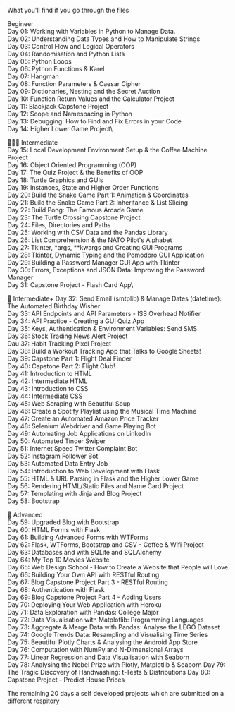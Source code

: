 What you'll find if you go through the files

Begineer\
Day 01: Working with Variables in Python to Manage Data.\
Day 02: Understanding Data Types and How to Manipulate Strings\
Day 03: Control Flow and Logical Operators\
Day 04: Randomisation and Python Lists\
Day 05: Python Loops\
Day 06: Python Functions & Karel\
Day 07: Hangman\
Day 08: Function Parameters & Caesar Cipher\
Day 09: Dictionaries, Nesting and the Secret Auction\
Day 10: Function Return Values and the Calculator Project\
Day 11: Blackjack Capstone Project\
Day 12: Scope and Namespacing in Python\
Day 13: Debugging: How to Find and Fix Errors in your Code\
Day 14: Higher Lower Game Project\

🏋🏻‍♂️ Intermediate\
Day 15: Local Development Environment Setup & the Coffee Machine Project\
Day 16: Object Oriented Programming (OOP)\
Day 17: The Quiz Project & the Benefits of OOP\
Day 18: Turtle Graphics and GUIs\
Day 19: Instances, State and Higher Order Functions\
Day 20: Build the Snake Game Part 1: Animation & Coordinates\
Day 21: Build the Snake Game Part 2: Inheritance & List Slicing\
Day 22: Build Pong: The Famous Arcade Game\
Day 23: The Turtle Crossing Capstone Project\
Day 24: Files, Directories and Paths\
Day 25: Working with CSV Data and the Pandas Library\
Day 26: List Comprehension & the NATO Pilot's Alphabet\
Day 27: Tkinter, *args, **kwargs and Creating GUI Programs\
Day 28: Tkinter, Dynamic Typing and the Pomodoro GUI Application\
Day 29: Building a Password Manager GUI App with Tkinter\
Day 30: Errors, Exceptions and JSON Data: Improving the Password Manager\
Day 31: Capstone Project - Flash Card App\

💪 Intermediate+
Day 32: Send Email (smtplib) & Manage Dates (datetime): The Automated Birthday Wisher\
Day 33: API Endpoints and API Parameters - ISS Overhead Notifier\
Day 34: API Practice - Creating a GUI Quiz App\
Day 35: Keys, Authentication & Environment Variables: Send SMS\
Day 36: Stock Trading News Alert Project\
Dau 37: Habit Tracking Pixel Project\
Day 38: Build a Workout Tracking App that Talks to Google Sheets!\
Day 39: Capstone Part 1: Flight Deal Finder\
Day 40: Capstone Part 2: Flight Club!\
Day 41: Introduction to HTML\
Day 42: Intermediate HTML\
Day 43: Introduction to CSS\
Day 44: Intermediate CSS\
Day 45: Web Scraping with Beautiful Soup\
Day 46: Create a Spotify Playlist using the Musical Time Machine\
Day 47: Create an Automated Amazon Price Tracker\
Day 48: Selenium Webdriver and Game Playing Bot\
Day 49: Automating Job Applications on LinkedIn\
Day 50: Automated Tinder Swiper\
Day 51: Internet Speed Twitter Complaint Bot\
Day 52: Instagram Follower Bot\
Day 53: Automated Data Entry Job\
Day 54: Introduction to Web Development with Flask\
Day 55: HTML & URL Parsing in Flask and the Higher Lower Game\
Day 56: Rendering HTML/Static Files and Name Card Project\
Day 57: Templating with Jinja and Blog Project\
Day 58: Bootstrap

🚀 Advanced\
Day 59: Upgraded Blog with Bootstrap\
Day 60: HTML Forms with Flask\
Day 61: Building Advanced Forms with WTForms\
Day 62: Flask, WTForms, Bootstrap and CSV - Coffee & Wifi Project\
Day 63: Databases and with SQLite and SQLAlchemy\
Day 64: My Top 10 Movies Website\
Day 65: Web Design School - How to Create a Website that People will Love\
Day 66: Building Your Own API with RESTful Routing\
Day 67: Blog Capstone Project Part 3 - RESTful Routing\
Day 68: Authentication with Flask\
Day 69: Blog Capstone Project Part 4 - Adding Users\
Day 70: Deploying Your Web Application with Heroku\
Day 71: Data Exploration with Pandas: College Major\
Day 72: Data Visualisation with Matplotlib: Programming Languages\
Day 73: Aggregate & Merge Data with Pandas: Analyse the LEGO Dataset\
Day 74: Google Trends Data: Resampling and Visualising Time Series\
Day 75: Beautiful Plotly Charts & Analysing the Android App Store\
Day 76: Computation with NumPy and N-Dimensional Arrays\
Day 77: Linear Regression and Data Visualisation with Seaborn\
Day 78: Analysing the Nobel Prize with Plotly, Matplotlib & Seaborn
Day 79: The Tragic Discovery of Handwashing: t-Tests & Distributions
Day 80: Capstone Project - Predict House Prices

The remaining 20 days a self developed projects which are submitted on a different respitory 
